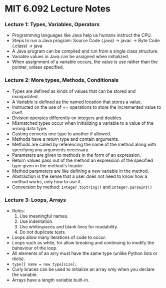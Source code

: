 # MIT 6.092 Lecture Notes

### Lecture 1: Types, Variables, Operators

* Programming languages like Java help us humans instruct the CPU.
* Steps to run a Java program: Source Code (.java) -> javac -> Byte Code (.class) -> java
* A Java program can be compiled and run from a single class structure.
* Variable values in Java can be assigned when initialized.
* When assignment of a variable occurs, the value is use rather than the pointer, unless specified.

### Lecture 2: More types, Methods, Conditionals

* Types are defined as kinds of values that can be stored and manipulated.
* A Variable is defined as the named location that stores a value.
* Instructed on the use of += operations to store the incremented value to itself.
* Division operates differently on integers and doubles.
* Mismatched types occur when initializing a variable to a value of the wrong data type.
* Casting converts one type to another if allowed.
* Methods have a return type and contain arguments.
* Methods are called by referencing the name of the method along with specifying any arguments necessary.
* Parameters are given to methods in the form of an expression.
* Return values pass out of the method an expression of the specified type given in the method's header.
* Method parameters are like defining a new variable in the method.
* Abstraction is the sense that a user does not need to know how a method works, only how to use it.
* Conversion by method: `Integer.toString()` and `Integer.parseInt()`

### Lecture 3: Loops, Arrays

* Rules:
  1. Use meaningful names.
  2. Use indentation.
  3. Use whitespaces and blank lines for readability.
  4. Do not duplicate tests.
* Loops allow many iterations of code to occur.
* Loops such as while, for allow breaking and continuing to modify the bahaviour of the loop.
* All elements of an arry must have the same type (unlike Python lists or dicts).
* `type[] name = new type[size];`
* Curly braces can be used to initialize an array only when you declare the variable.
* Arrays have a length variable built-in.
